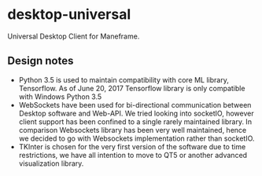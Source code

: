 # desktop-universal
Universal Desktop Client for Maneframe. 

## Design notes
- Python 3.5 is used to maintain compatibility with core ML library, Tensorflow. As of June 20, 2017 Tensorflow library is only compatible with Windows Python 3.5
- WebSockets have been used for bi-directional communication between Desktop software and Web-API. We tried looking into socketIO, however client support has been confined to 
a single rarely maintained library. In comparison Websockets library has been very well maintained, hence we decided to go with Websockets implementation rather than socketIO.
- TKInter is chosen for the very first version of the software due to time restrictions, we have all intention to move to QT5 or another advanced visualization library.
